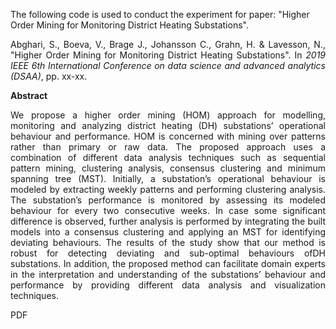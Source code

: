 The following code is used to conduct the experiment for paper: "Higher Order Mining for Monitoring District Heating Substations".

<p align="justify">Abghari, S., Boeva, V., Brage J., Johansson C., Grahn, H. & Lavesson, N.,
"Higher Order Mining for Monitoring District Heating Substations". 
In <i>2019 IEEE 6th International Conference on data science and advanced analytics (DSAA)</i>, pp. xx-xx.</p>

**Abstract**
<p align="justify">We propose a higher order mining (HOM) approach for modelling, monitoring and analyzing district heating (DH) substations’ operational behaviour and performance. HOM is concerned with mining over patterns rather than primary or raw data. The proposed approach uses a combination of different data analysis techniques such as sequential pattern mining, clustering analysis, consensus clustering and minimum spanning tree (MST). Initially, a substation’s operational behaviour is modeled by extracting weekly patterns and performing clustering analysis. The substation’s performance is monitored by assessing its modeled behaviour for every two consecutive weeks. In case some significant difference is observed, further analysis is performed by integrating the built models into a consensus clustering and applying an MST for identifying deviating behaviours. The results of the study show that our method is robust for detecting deviating and sub-optimal behaviours ofDH substations. In addition, the proposed method can facilitate domain experts in the interpretation and understanding of the substations’ behaviour and performance by providing different data analysis and visualization techniques.</p>

PDF
